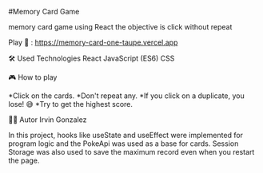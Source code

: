 #Memory Card Game

memory card game using React the objective is click without repeat

Play 🚀 : https://memory-card-one-taupe.vercel.app

🛠️ Used Technologies
React
JavaScript (ES6)
CSS

🎮 How to play

*Click on the cards.
*Don't repeat any.
*If you click on a duplicate, you lose! 😅
*Try to get the highest score.

🧑‍💻 Autor
Irvin Gonzalez

In this project, hooks like useState and useEffect were implemented for program logic and the PokeApi was used as a base for cards. Session Storage was also used to save the maximum record even when you restart the page.
